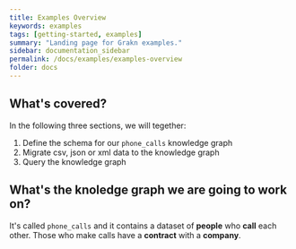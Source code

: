 ```yaml
---
title: Examples Overview
keywords: examples
tags: [getting-started, examples]
summary: "Landing page for Grakn examples."
sidebar: documentation_sidebar
permalink: /docs/examples/examples-overview
folder: docs
---
```


## What's covered?

In the following three sections, we will tegether:

1. Define the schema for our `phone_calls` knowledge graph
2. Migrate csv, json or xml data to the knowledge graph
3. Query the knowledge graph

## What's the knoledge graph we are going to work on?

It's called `phone_calls` and it contains a dataset of **people** who **call** each other. Those who make calls have a **contract** with a **company**.
